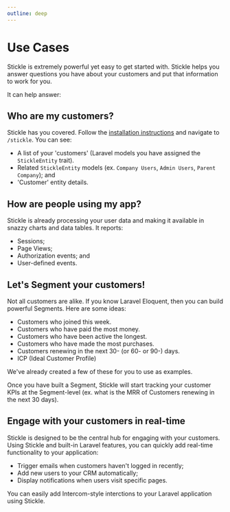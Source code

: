 ```yaml
---
outline: deep
---
```


# Use Cases

Stickle is extremely powerful yet easy to get started with. Stickle helps you answer questions you have about your customers and put that information to work for you.

It can help answer:

## Who are my customers?

Stickle has you covered. Follow the [installation instructions](/guide/installation.md) and navigate to `/stickle`. You can see:

-   A list of your 'customers' (Laravel models you have assigned the `StickleEntity` trait).
-   Related `StickleEntity` models (ex. `Company Users`, `Admin Users`, `Parent Company`); and
-   'Customer' entity details.

## How are people using my app?

Stickle is already processing your user data and making it available in snazzy charts and data tables. It reports:

-   Sessions; <Badge type="warning" text="Coming Soon!" />
-   Page Views;
-   Authorization events; and
-   User-defined events.

## Let's Segment your customers!

Not all customers are alike. If you know Laravel Eloquent, then you can build powerful Segments. Here are some ideas:

-   Customers who joined this week.
-   Customers who have paid the most money.
-   Customers who have been active the longest.
-   Customers who have made the most purchases.
-   Customers renewing in the next 30- (or 60- or 90-) days.
-   ICP (Ideal Customer Profile)

We've already created a few of these for you to use as examples.

Once you have built a Segment, Stickle will start tracking your customer KPIs at the Segment-level (ex. what is the MRR of Customers renewing in the next 30 days).

## Engage with your customers in real-time

Stickle is designed to be the central hub for engaging with your customers. Using Stickle and built-in Laravel features, you can quickly add real-time functionality to your application:

-   Trigger emails when customers haven't logged in recently;
-   Add new users to your CRM automatically;
-   Display notifications when users visit specific pages.

You can easily add Intercom-style interctions to your Laravel application using Stickle.

